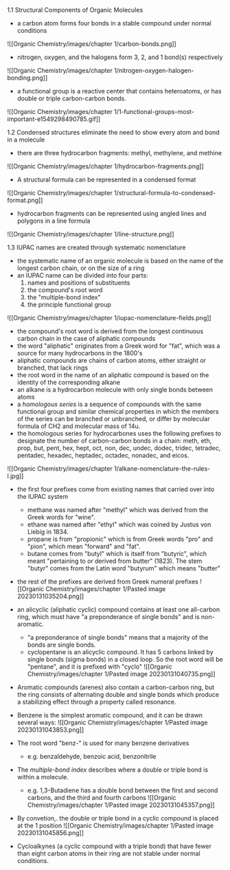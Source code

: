 
1.1 Structural Components of Organic Molecules

- a carbon atom forms four bonds in a stable compound under normal conditions

![[Organic Chemistry/images/chapter 1/carbon-bonds.png]]
- nitrogen, oxygen, and the halogens form 3, 2, and 1 bond(s) respectively

![[Organic Chemistry/images/chapter 1/nitrogen-oxygen-halogen-bonding.png]]

- a functional group is a reactive center that contains heteroatoms, or has double or triple carbon-carbon bonds.

![[Organic Chemistry/images/chapter 1/1-functional-groups-most-important-e1549298490785.gif]]

1.2 Condensed structures eliminate the need to show every atom and bond in a molecule

- there are three hydrocarbon fragments: methyl, methylene, and methine

![[Organic Chemistry/images/chapter 1/hydrocarbon-fragments.png]]

- A structural formula can be represented in a condensed format

![[Organic Chemistry/images/chapter 1/structural-formula-to-condensed-format.png]]

- hydrocarbon fragments can be represented using angled lines and polygons in a line formula

![[Organic Chemistry/images/chapter 1/line-structure.png]]

1.3 IUPAC names are created through systematic nomenclature

- the systematic name of an organic molecule is based on the name of the longest carbon chain, or on the size of a ring
- an IUPAC name can be divided into four parts:
	1) names and positions of substituents
	2) the compound's root word
	3) the "multiple-bond index"
	4) the principle functional group

![[Organic Chemistry/images/chapter 1/iupac-nomenclature-fields.png]]

- the compound's root word is derived from the longest continuous carbon chain in the case of aliphatic compounds
- the word "aliphatic" originates from a Greek word for "fat", which was a source for many hydrocarbons in the 1800's
- aliphatic compounds are chains of carbon atoms, either straight or branched, that lack rings
- the root word in the name of an aliphatic compound is based on the identity of the corresponding alkane
- an alkane is a hydrocarbon molecule with only single bonds between atoms
- a *homologous series* is a sequence of compounds with the same functional group and similar chemical properties in which the members of the series can be branched or unbranched, or differ by molecular formula of CH2 and molecular mass of 14u.
- the homologous series for hydrocarbones uses the following prefixes to designate the number of carbon-carbon bonds in a chain: 
	meth, eth, prop, but, pent, hex, hept, oct, non, dec, undec, dodec, tridec, tetradec, pentadec, hexadec, heptadec, octadec, nonadec, and eicos.

![[Organic Chemistry/images/chapter 1/alkane-nomenclature-the-rules-l.jpg]]

- the first four prefixes come from existing names that carried over into the IUPAC system
	- methane was named after "methyl" which was derived  from the Greek words for "wine".
	- ethane was named after "ethyl" which was coined by Justus von Liebig in 1834.
	- propane is from "propionic" which is from Greek words "pro" and "pion", which mean "forward" and "fat".
	- butane comes from "butyl" which is itself from "butyric", which meant "pertaining to or derived from butter" (1823). The stem "butyr" comes from the Latin word "butyrum" which means "butter"
- the rest of the prefixes are derived from Greek numeral prefixes
![[Organic Chemistry/images/chapter 1/Pasted image 20230131035204.png]]
- an alicyclic (aliphatic cyclic) compound contains at least one all-carbon ring, which must have "a preponderance of single bonds" and is non-aromatic.
	- "a preponderance of single bonds" means that a majority of the bonds are single bonds.
	- cyclopentane is an alicyclic compound. It has 5 carbons linked by single bonds (sigma bonds) in a closed loop. So the root word will be "pentane", and it is prefixed with "cyclo"
	![[Organic Chemistry/images/chapter 1/Pasted image 20230131040735.png]]
- Aromatic compounds (arenes) also contain a carbon-carbon ring, but the ring consists of alternating double and single bonds which produce a stabilizing effect through a property called resonance.
- Benzene is the simplest aromatic compound, and it can be drawn several ways:
![[Organic Chemistry/images/chapter 1/Pasted image 20230131043853.png]]
-  The root word "benz-" is used for many benzene derivatives
	- e.g. benzaldehyde, benzoic acid, benzonitrile
- The *multiple-bond index* describes where a double or triple bond is within a molecule.
	- e.g. 1,3-Butadiene has a double bond between the first and second carbons, and the third and fourth carbons
![[Organic Chemistry/images/chapter 1/Pasted image 20230131045357.png]]

- By convetion,. the double or triple bond in a cyclic compound is placed at the 1 position
![[Organic Chemistry/images/chapter 1/Pasted image 20230131045856.png]]

- Cycloalkynes (a cyclic compound with a triple bond) that have fewer than eight carbon atoms in their ring are not stable under normal conditions.

